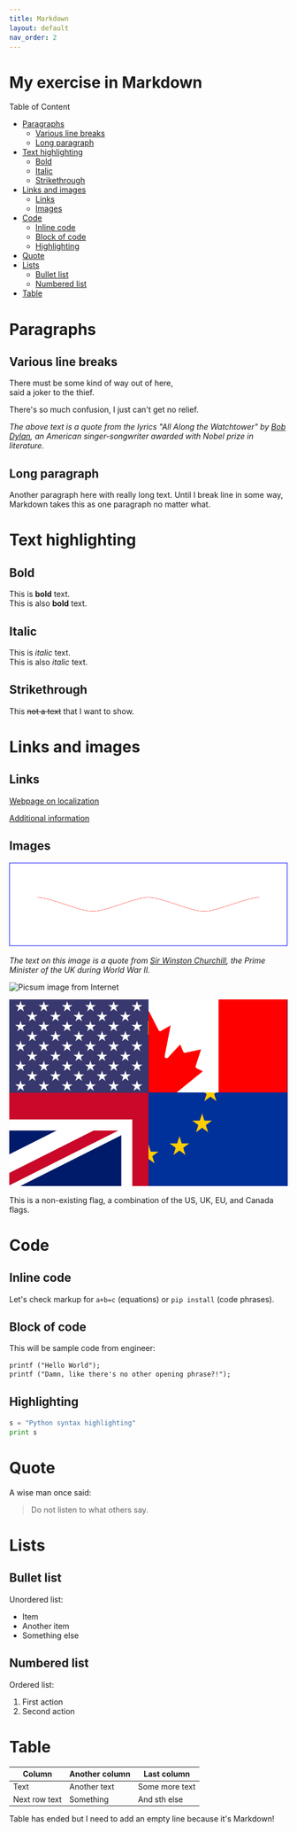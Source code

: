 ```yaml
---
title: Markdown
layout: default
nav_order: 2
---
```


<!-- Example of title -->
# My exercise in Markdown<!-- omit in toc -->

<!-- Here comes the table of content -->
Table of Content

- [Paragraphs](#paragraphs)
  - [Various line breaks](#various-line-breaks)
  - [Long paragraph](#long-paragraph)
- [Text highlighting](#text-highlighting)
  - [Bold](#bold)
  - [Italic](#italic)
  - [Strikethrough](#strikethrough)
- [Links and images](#links-and-images)
  - [Links](#links)
  - [Images](#images)
- [Code](#code)
  - [Inline code](#inline-code)
  - [Block of code](#block-of-code)
  - [Highlighting](#highlighting)
- [Quote](#quote)
- [Lists](#lists)
  - [Bullet list](#bullet-list)
  - [Numbered list](#numbered-list)
- [Table](#table)

# Paragraphs

## Various line breaks

<!-- Example of paragraph of text with line break -->
There must be some kind of way out of here,  
said a joker to the thief. 

There's so much confusion, I just can't get no relief.

*The above text is a quote from the lyrics "All Along the Watchtower" by [Bob Dylan](https://en.wikipedia.org/wiki/Bob_Dylan), an American singer-songwriter awarded with Nobel prize in literature.*

## Long paragraph

<!-- Example of another paragraph -->
Another paragraph here with really long text. Until I break line in some way, Markdown takes this as one paragraph no matter what.

# Text highlighting

## Bold

<!-- Example of bold -->
This is **bold** text.  
This is also __bold__ text.

## Italic

<!-- Example of italic  -->
This is *italic* text.  
This is also _italic_ text.

## Strikethrough

<!-- Example of strikethough  -->
This ~~not a text~~ that I want to show.

<!-- Example of headers -->

# Links and images

## Links

<!-- Example of external link -->

[Webpage on localization](https://localization.pl/)

<!-- Example of link to another file -->

[Additional information](Reference.md)

## Images

<!-- Example of an image from local file -->

![SVG image](./images/image_with_text_eng.svg)

*The text on this image is a quote from [Sir Winston Churchill](https://en.wikipedia.org/wiki/Winston_Churchill), the Prime Minister of the UK during World War II.*

<!-- Example of an image from remote file -->

![Picsum image from Internet](https://picsum.photos/200/300?grayscale)

<!-- Example of an image with hover text -->

![PNG image](./images/inglisz.jpg "This flag does not exist")

This is a non-existing flag, a combination of the US, UK, EU, and Canada flags.

# Code

## Inline code

<!-- Example of equation or inline code -->

Let's check markup for `a+b=c` (equations) or `pip install` (code phrases).

## Block of code

<!-- Example of a block of code -->
This will be sample code from engineer:
```
printf ("Hello World");
printf ("Damn, like there's no other opening phrase?!");
```
## Highlighting

<!-- Example of code highlighting -->
```python
s = "Python syntax highlighting"
print s
```

# Quote

<!-- Example of quote -->
A wise man once said:
> Do not listen to what others say.

# Lists

## Bullet list

<!-- Example of bullet list -->
Unordered list:
* Item
* Another item
* Something else

## Numbered list

<!-- Example of numbered list -->
Ordered list:
1. First action
2. Second action

# Table

<!-- Example of table -->

| Column        | Another column | Last column    |
| ------------- | -------------- | -------------- |
| Text          | Another text   | Some more text |
| Next row text | Something      | And sth else   |

Table has ended but I need to add an empty line because it's Markdown!

<!-- Above: a paragraph after a table -->
